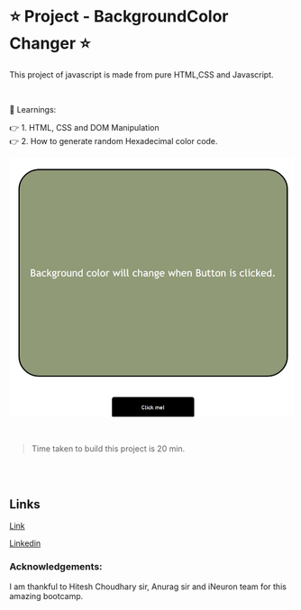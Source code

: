 # ⭐ Project - BackgroundColor Changer ⭐

This  project of javascript is made from pure HTML,CSS and Javascript.

<br>

📌 Learnings:

👉 1\. HTML, CSS and DOM Manipulation<br>
👉 2\. How to generate random Hexadecimal color code.<br>


![ScreenShot](screenshot.JPG)

<br>

> Time taken to build this project is 20 min.

<br><br>

## Links

[Link](https://javascriptcolorchanger.netlify.app/)

[Linkedin](https://www.linkedin.com/in/pratyush-kesarwani-2b6601171/)

### Acknowledgements:

I am thankful to Hitesh Choudhary sir, Anurag sir and iNeuron team for this amazing bootcamp.

